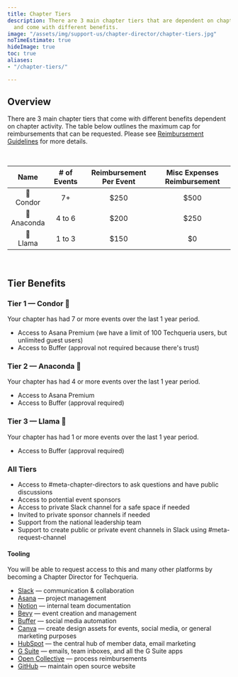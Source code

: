 ```yaml
---
title: Chapter Tiers
description: There are 3 main chapter tiers that are dependent on chapter activity
  and come with different benefits.
image: "/assets/img/support-us/chapter-director/chapter-tiers.jpg"
noTimeEstimate: true
hideImage: true
toc: true
aliases:
- "/chapter-tiers/"

---
```

## Overview

There are 3 main chapter tiers that come with different benefits dependent on chapter activity. The table below outlines the maximum cap for reimbursements that can be requested. Please see [Reimbursement Guidelines](/support-us/chapter-director/reimbursement-policy/) for more details.

<br>

|      Name      | # of Events | Reimbursement Per Event | Misc Expenses Reimbursement |
| :------------: | :---------: | :---------------------: | :-------------------------: |
|  🦅<br>Condor  |     7+      |          $250           |            $500             |
| 🐍<br>Anaconda |   4 to 6    |          $200           |            $250             |
|  🦙<br>Llama   |   1 to 3    |          $150           |             $0              |

<br>

## Tier Benefits

### Tier 1 — Condor 🦅

Your chapter has had 7 or more events over the last 1 year period.

* Access to Asana Premium (we have a limit of 100 Techqueria users, but unlimited guest users)
* Access to Buffer (approval not required because there's trust)

### Tier 2 — Anaconda 🐍

Your chapter has had 4 or more events over the last 1 year period.

* Access to Asana Premium
* Access to Buffer (approval required)

### Tier 3 — Llama 🦙

Your chapter has had 1 or more events over the last 1 year period.

* Access to Buffer (approval required)

### All Tiers

* Access to #meta-chapter-directors to ask questions and have public discussions
* Access to potential event sponsors
* Access to private Slack channel for a safe space if needed
* Invited to private sponsor channels if needed
* Support from the national leadership team
* Support to create public or private event channels in Slack using #meta-request-channel

#### Tooling

You will be able to request access to this and many other platforms by becoming a Chapter Director for Techqueria.

* [Slack](https://slack.com?source=techqueria) — communication & collaboration
* [Asana](https://asana.com?source=techqueria) — project management
* [Notion](https://notion.so?source=techqueria) — internal team documentation
* [Bevy](https://bevylabs.com?source=techqueria) — event creation and management
* [Buffer](https://buffer.com?source=techqueria) — social media automation
* [Canva](https://canva.com?source=techqueria) — create design assets for events, social media, or general marketing purposes
* [HubSpot](https://www.hubspot.com/?source=techqueria) — the central hub of member data, email marketing
* [G Suite](https://gsuite.google.com/?source=techqueria) — emails, team inboxes, and all the G Suite apps
* [Open Collective](https://opencollective.com?source=techqueria) — process reimbursements
* [GitHub](https://github.com?source=techqueria) — maintain open source website
